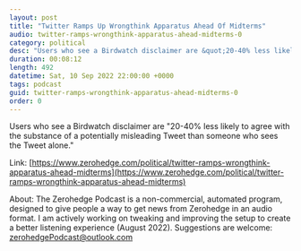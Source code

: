 ```yaml
---
layout: post
title: "Twitter Ramps Up Wrongthink Apparatus Ahead Of Midterms"
audio: twitter-ramps-wrongthink-apparatus-ahead-midterms-0
category: political
desc: "Users who see a Birdwatch disclaimer are &quot;20-40% less likely to agree with the substance of a potentially misleading Tweet than someone who sees the Tweet alone.&quot;"
duration: 00:08:12
length: 492
datetime: Sat, 10 Sep 2022 22:00:00 +0000
tags: podcast
guid: twitter-ramps-wrongthink-apparatus-ahead-midterms-0
order: 0
---
```

Users who see a Birdwatch disclaimer are &quot;20-40% less likely to agree with the substance of a potentially misleading Tweet than someone who sees the Tweet alone.&quot;

Link: [https://www.zerohedge.com/political/twitter-ramps-wrongthink-apparatus-ahead-midterms](https://www.zerohedge.com/political/twitter-ramps-wrongthink-apparatus-ahead-midterms)

About: The Zerohedge Podcast is a non-commercial, automated program, designed to give people a way to get news from Zerohedge in an audio format.  I am actively working on tweaking and improving the setup to create a better listening experience (August 2022).  Suggestions are welcome: [zerohedgePodcast@outlook.com](mailto:zerohedgePodcast@outlook.com)